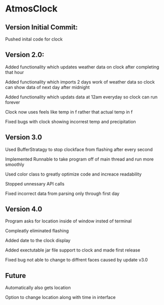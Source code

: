 # AtmosClock




## Version Initial Commit:
Pushed inital code for clock 

## Version 2.0:
Added functionality which updates weather data on clock after completing that hour

Added functionality which imports 2 days work of weather data so clock can show data of next day after midnight

Added functionality which updats data at 12am everyday so clock can run forever

Clock now uses feels like temp in f rather that actual temp in f

Fixed bugs with clock showing incorrest temp and precipitation


## Version 3.0 
Used BufferStratagy to stop clockface from flashing after every second

Implemented Runnable to take program off of main thread and run more smoothly

Used color class to greatly optimize code and increace readability

Stopped unnessary API calls

Fixed incorrect data from parsing only through first day

## Version 4.0 
Program asks for location inside of window insted of terminal

Compleatly eliminated flashing 

Added date to the clock display

Added exectutable jar file support to clock and made first release

Fixed bug not able to change to diffrent faces caused by update v3.0

## Future
Automatically also gets location 

Option to change location along with time in interface


